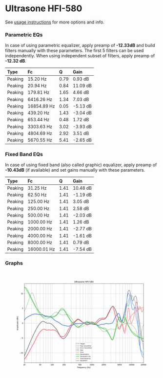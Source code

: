 # Ultrasone HFI-580
See [usage instructions](https://github.com/jaakkopasanen/AutoEq#usage) for more options and info.

### Parametric EQs
In case of using parametric equalizer, apply preamp of **-12.33dB** and build filters manually
with these parameters. The first 5 filters can be used independently.
When using independent subset of filters, apply preamp of **-12.32 dB**.

| Type    | Fc          |    Q | Gain     |
|:--------|:------------|:-----|:---------|
| Peaking | 15.20 Hz    | 0.79 | 0.93 dB  |
| Peaking | 20.94 Hz    | 0.84 | 11.09 dB |
| Peaking | 179.81 Hz   | 1.65 | 4.66 dB  |
| Peaking | 6416.26 Hz  | 1.34 | 7.03 dB  |
| Peaking | 16854.89 Hz | 0.05 | -5.13 dB |
| Peaking | 439.20 Hz   | 1.43 | -3.04 dB |
| Peaking | 653.44 Hz   | 0.48 | 1.72 dB  |
| Peaking | 3303.63 Hz  | 3.02 | -3.93 dB |
| Peaking | 4804.69 Hz  | 2.92 | 3.51 dB  |
| Peaking | 5670.55 Hz  | 5.41 | -2.65 dB |

### Fixed Band EQs
In case of using fixed band (also called graphic) equalizer, apply preamp of **-10.43dB**
(if available) and set gains manually with these parameters.

| Type    | Fc          |    Q | Gain     |
|:--------|:------------|:-----|:---------|
| Peaking | 31.25 Hz    | 1.41 | 10.48 dB |
| Peaking | 62.50 Hz    | 1.41 | -1.19 dB |
| Peaking | 125.00 Hz   | 1.41 | 3.05 dB  |
| Peaking | 250.00 Hz   | 1.41 | 2.58 dB  |
| Peaking | 500.00 Hz   | 1.41 | -2.03 dB |
| Peaking | 1000.00 Hz  | 1.41 | 1.26 dB  |
| Peaking | 2000.00 Hz  | 1.41 | -2.77 dB |
| Peaking | 4000.00 Hz  | 1.41 | -1.61 dB |
| Peaking | 8000.00 Hz  | 1.41 | 0.79 dB  |
| Peaking | 16000.01 Hz | 1.41 | -7.54 dB |

### Graphs
![](./Ultrasone%20HFI-580.png)